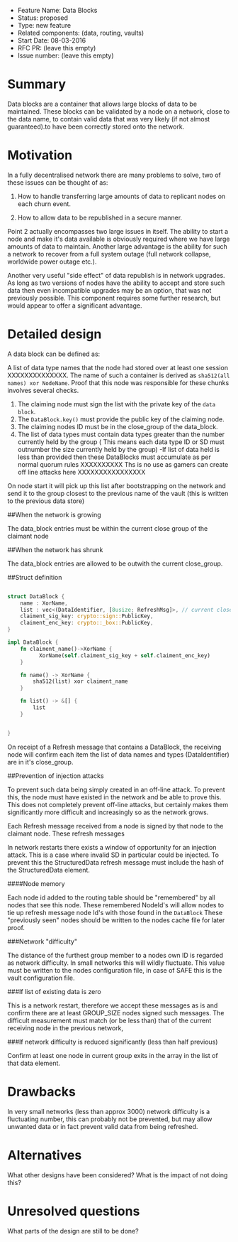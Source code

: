- Feature Name: Data Blocks
- Status: proposed
- Type: new feature
- Related components: (data, routing, vaults)
- Start Date: 08-03-2016
- RFC PR: (leave this empty)
- Issue number: (leave this empty)

# Summary

Data blocks are a container that allows large blocks of data to be maintained. These blocks can be
validated by a node on a network, close to the data name, to contain valid data that was very likely (if not almost
guaranteed).to have been correctly stored onto the network.

# Motivation

In a fully decentralised network there are many problems to solve, two of these issues can be thought of
as:

1. How to handle transferring large amounts of data to replicant nodes on each churn event.

2. How to allow data to be republished in a secure manner.

Point 2 actually encompasses two large issues in itself. The ability to start a node and make it's data
available is obviously required where we have large amounts of data to maintain. Another large advantage
is the ability for such a network to recover from a full system outage (full network collapse, worldwide
power outage etc.).

Another very useful "side effect" of data republish is in network upgrades. As long as two versions of
nodes have the ability to accept and store such data then even incompatible upgrades may be an option, that
was not previously possible. This component requires some further research, but would appear to offer a
significant advantage.

# Detailed design

A data block can be defined as:

A list of data type names that the node had stored over at least one session XXXXXXXXXXXXXX. The name of such a container
is derived as `sha512(all names) xor NodeName`. Proof that this node was responsible for these chunks
involves several checks.

1. The claiming node must sign the list with the private key of the `data block`.
2. The `DataBlock.key()` must provide the public key of the claiming node.
3. The claiming nodes ID must be in the close_group of the data_block.
4. The list of data types must contain data types greater than the number currently held by the group
 ( This means each data type ID or SD must outnumber the size currently held by the group)
    -If list of data held is less than provided then these DataBlocks must accumulate as per normal quorum rules
    XXXXXXXXXX Ths is no use as gamers can create off line attacks here XXXXXXXXXXXXXXXX

On node start it will pick up this list after bootstrapping on the network and send it to the group
closest to the previous name of the vault (this is written to the previous data store)

##When the network is growing

The data_block entries must be within the current close group of the claimant node

##When the network has shrunk

The data_block entries are allowed to be outwith the current close_group.

##Struct definition

```rust

struct DataBlock {
    name : XorName,
    list : vec<(DataIdentifier, [8usize; RefreshMsg]>, // current close group refresh mesagges
    claiment_sig_key: crypto::sign::PublicKey,
    claiment_enc_key: crypto::_box::PublicKey,
}

impl DataBlock {
    fn claiment_name()->XorName {
          XorName(self.claiment_sig_key + self.claiment_enc_key)
    }

    fn name() -> XorName {
        sha512(list) xor claiment_name
    }

    fn list() -> &[] {
        list
    }


}

```

On receipt of a Refresh message that contains a DataBlock, the receiving node will confirm each item the list of data names and types (DataIdentifier) are in it's close_group.

##Prevention of injection attacks

To prevent such data being simply created in an off-line attack. To prevent this, the node must have
existed in the network and be able to prove this. This does not completely prevent off-line attacks, but
certainly makes them significantly more difficult and increasingly so as the network grows.

Each Refresh message received from a node is signed by that node to the claimant node. These refresh
messages

In network restarts there exists a window of opportunity for an injection attack. This is a case where
invalid SD in particular could be injected. To prevent this the StructuredData refresh message must
include the hash of the StructuredData element.

####Node memory

Each node id added to the routing table should be "remembered" by all nodes that see this node. These
remembered NodeId's will allow nodes to tie up refresh message node Id's with those found in the
`DataBlock` These "previously seen" nodes should be written to the nodes cache file for later proof.


###Network "difficulty"

The distance of the furthest group member to a nodes own ID is regarded as network difficulty. In small
networks this will wildly fluctuate. This value must be written to the nodes configuration file, in case of SAFE this is the vault configuration file.

###If list of existing data is zero

This is a network restart, therefore we accept these messages as is and confirm there are at least
GROUP_SIZE nodes signed such messages. The difficult measurement must match (or be less than) that of the  current receiving node in the previous network,

###If network difficulty is reduced significantly (less than half previous)

Confirm at least one node in current group exits in the array in the list of that data element.

# Drawbacks

In very small networks (less than approx 3000) network difficulty is a fluctuating number, this can probably not be prevented, but may
allow unwanted data or in fact prevent valid data from being refreshed.


# Alternatives

What other designs have been considered? What is the impact of not doing this?

# Unresolved questions

What parts of the design are still to be done?
